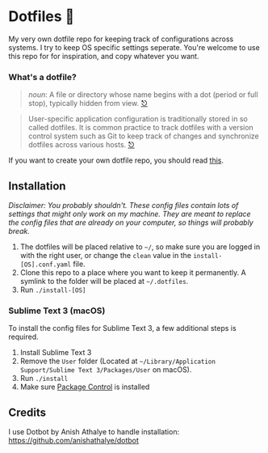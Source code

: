 # Dotfiles 🎉

My very own dotfile repo for keeping track of configurations across systems. I try to keep OS specific settings seperate. You're welcome to use this repo for for inspiration, and copy whatever you want.

### What's a dotfile?

> _noun_: A file or directory whose name begins with a dot (period or full stop), typically hidden from view. [⎋](https://www.wordnik.com/words/dotfile)

> User-specific application configuration is traditionally stored in so called dotfiles. It is common practice to track dotfiles with a version control system such as Git to keep track of changes and synchronize dotfiles across various hosts. [⎋](https://wiki.archlinux.org/index.php/Dotfiles)

If you want to create your own dotfile repo, you should read [this](https://www.anishathalye.com/2014/08/03/managing-your-dotfiles/).

## Installation
_Disclaimer: You probably shouldn't. These config files contain lots of settings that might only work on my machine. They are meant to replace the config files that are already on your computer, so things will probably break._

1. The dotfiles will be placed relative to `~/`, so make sure you are logged in with the right user, or change the `clean` value in the `install-[OS].conf.yaml` file.
2. Clone this repo to a place where you want to keep it permanently. A symlink to the folder will be placed at `~/.dotfiles`.
3. Run `./install-[OS]`

### Sublime Text 3 (macOS)
To install the config files for Sublime Text 3, a few additional steps is required.

1. Install Sublime Text 3
2. Remove the `User` folder (Located at `~/Library/Application Support/Sublime Text 3/Packages/User` on macOS).
3. Run `./install`
4. Make sure [Package Control](https://packagecontrol.io/installation) is installed 

## Credits
I use Dotbot by Anish Athalye to handle installation: 
https://github.com/anishathalye/dotbot
